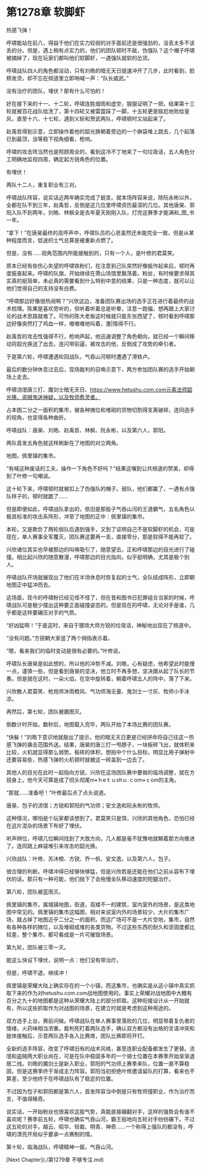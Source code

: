 # 第1278章 软脚虾

热感飞弹！

呼啸能站在前八，得益于他们在实力较弱的对手面前还是很强劲的，没丢太多不该丢的分。但是，遇上稍有点实力的，他们的团队顿时不敌，伪强队？这个帽子呼啸被摘掉了，现在玩家们都叫他们软脚虾，一遇强队就软的怂货。

呼啸战队四人的角色都没动，只有刘皓的暗无天日提速冲开了几步，此时看到，脸颊发烫，却不忘在频道里立即呐喊一声：“队长威武。”

没有治疗的团队，埋伏？那有什么可怕的！

好在接下来的十一、十二轮，呼啸连胜烟雨和虚空，狠狠证明了一把，结果第十三轮就被百花战队给洗了，第十四轮又被雷霆踩了一脚，十五轮更是尴尬地败给皇风，直至十六、十七轮，遇到义斩和贺武两队，呼啸顿时又站起来了。

赵禹哲得到示意，立即操作着他的韶光换朝着旁边的一个麻袋堆上跳去，几个起落已到最顶，没等稳下视角细看，枪响。

呼啸的攻击阵当然也是照顾周全的，看到这冷不丁地来了一句垃圾话，五人角色分工明确地监视四周，确定起方锐角色的位置。

有埋伏！

两队十二人，重复职业有三对。

呼啸战队阵容，说实话近两年确实完成了蜕变。就本场阵容来说，除阮永彬以外，全都在队不到三年，赵禹哲，反倒是这几位里呼啸资历最深的几位。其他唐昊、郭阳入队不到两年，刘皓、林枫全是去年夏天刚刚入队，打完这赛季才能满和_图_书一年。

“拿下！”在唐昊最终的高呼声中，呼啸队员的心思虽然还未能完全一致，但是从某种程度而言，低迷的士气总算是被重新点燃了。

但是，没有……视角范围内所能接触到的，只有一个人，是叶修的君莫笑。

原本已经有些伤心失望的呼啸铁粉们，在注意到己队突然好像振作起来后，顿时再度振奋起来。呼啸的队旗，开始继续在萧山场馆里飘荡着。粉丝，有时候要求得其实真的挺简单，未必真的需要看到什么特别中意的结果，只是一种态度，就可以让他们觉得自己的支持没有白费。

“呼啸那边好像很热闹啊？”兴欣这边，准备团队赛出场的选手正在进行着最终的战术梳理。陈果是喜欢旁听的，但听着听着总是听晕，注意一跑偏，想再跟上大家讨论的战术思路就难了。可怜的陈大老板这时候就只能东张西望了，顿时看到呼啸那边好像突然打了鸡血一样，嗷嗷嗷地叫着，激|情得不行。

赵禹哲的攻击性强得不行，枪响声起，他迅速调整了角色朝向，就已经一个瞬间移动将韶光换送了出去。连闪带前逼，被攻击的他，反倒成了攻势的牵引者。

于是第六轮，呼啸遭遇轮回战队，气吞山河顿时遭遇了滑铁卢。

最后的数分钟休息过去后，现场裁判的召唤示意下，两方参加团队赛的选手开始朝场上走去。

呼啸流氓唐三打、魔剑士暗无天日、https://www.hetushu.com.com元素法师韶光换、盗贼鬼迷神疑，以及牧师愈灵者。

占本图二分之一面积的集市，被各种摊位和堆砌的货物切割得支离破碎，连同选手的视角，也变得各种曲折。

呼啸战队：唐昊、刘皓、赵禹哲、林枫、阮永彬，以及第六人，郭阳。

两队首发五角色就这样刷新在了地图的对立两角。

地图，佩里镇的集市。

“有喊这种废话的工夫，操作一下角色不好吗？”结果这嚷到公共频道的赞美，却得到了叶修一句嘲讽。

这十轮下来，呼啸顿时就被扣上了伪强队的帽子。弱队，他们都赢了，一遇有点强队样子的，顿时就跪了……

但是即便如此，呼啸战队拿出的，依旧是那股子气吞山河的王道霸气，五名角色以极其标准的攻击系阵形，冲至了地图的正中：佩里镇的集市。

本轮，又是欺负了两轮弱队后遇到强手，又到了证明自己不是软脚虾的机会，可是现在，单人赛事全军覆灭，团队赛这要再一丢，直接零分，那是软得不能再软了。

兴欣诸位其实也早被那边的叫唤吸引了，随意望去，正和呼啸那边的目光进行了碰撞。相比起兴欣的随意散漫，呼啸那边的目光指向，似乎挺明确，尤其是极个别人。

呼啸战队开场就展现出了他们在半场休息时恢复起的士气，全队结成阵形，立即朝地图正中猛冲而去。

这场面，现今的呼啸粉已经见怪不怪了，但在昔和图书日犯罪组合当家的时候，呼啸战队可是极少摆出这种要正面碰撞姿态的。但是现在的呼啸，无论对手是谁，几乎都是这样要碾压对手的气质。

“好凶猛啊！”于是这时，来自于猥琐大师方锐的垃圾话，神秘地出现在了频道中。

“没有问题。”方锐朝大家竖了两个拇指表示着。

“嗯，看来我们的临时变动是很有必要的。”叶修说。

呼啸队长唐昊是如此想的，所以他的冲势不减。刘皓，心有疑虑，他希望此时能慢一点，谨慎一些，但是看到唐昊的坚决，他立时不再多想，坚决跟从起了队长的节奏。但是就在这时，一朵火焰，在空中旋转着，朝着呼啸五人的阵中，落了下来。

兴欣散人君莫笑、枪炮师沐雨橙风、气功师海无量、鬼剑士一寸灰、牧师小手冰凉。

再然后，第七轮，团队被霸图灭。

倒数计时开始，数秒后，地图载入完毕，两队开始了本场比赛的团队赛。

“快躲！”刘皓下意识地就敲出了提示，他的暗无天日更是已经拼命将自己往这一热感飞弹的袭击范围外送。结果，唐昊的唐三打一甩膀子，一块板砖飞出，就体积来比较，火机就显得那么弱势。板砖的体积，想拍中个什么目标，明显比用子弹射中还要容易些，热感飞弹的火机顿时就被这一砖盖到一边去了。

其他人的目光在此时一起指向方锐，兴欣在这场团队赛中要做的临场调整，就在方锐身上，他今天可算是成了彻头彻尾m•ｈeｔｕshｕ.ｃoｍ•ｃom的主角。

“那就……准备吧！”叶修最后点了点头说道。

唐昊、包子的流氓；方锐和郭阳的气功师；安文逸和阮永彬的牧师。

这种情况，哪怕是个玩家都该想到了。君莫笑只是饵，兴欣的其他角色，恐怕已经在这片混杂的场景下布好了埋伏。

听声辨位，呼啸几位瞬间找到了大致方向，几人都是毫不犹豫地就朝着那方向推进了。连同跳上麻袋堆引来攻击的韶光换。

兴欣战队：叶修、苏沐橙、方锐、乔一帆、安文逸，以及第六人，包子。

很合理的判断。呼啸冲得已经够快够猛，但是兴欣若是还能在他们之前从容布下埋伏的话，那只有一种可能，他们抛下了会拖慢全队移动速度的短腿治疗。

第八轮，团队被蓝雨灭。

佩里镇的集市，属城镇地图，街道，高矮不一的建筑，室内室外的场景，是这类地图中常见的。佩里镇的集市这幅图，相对来说室内外的场景较少，大片的集市广场，就占掉了地图近乎二分之一的面积。而这广场可不是一大片空地，集市，自然有各种各样的摊位，以及堆砌成堆的各类货物。不过这些东西的耐久和坚固度都比较差，整个集市，都可看成是一片可摧毁场景。

第九轮，团队被三零一灭。

能这么快设下埋伏，说明一点：他们没有带治疗。

但是，呼啸不退，继续冲！

佩里镇是荣耀大陆上确实存在的一个小镇，而这集市，也确实是从这小镇中真实抓取下来的作为对hetushu.com.com战地图使用的。事实上荣耀对战地图中大概有百分之九十的地图都是这种从荣耀大陆上的部分抓取。这种衔接设计从一开始就有，所以这些抓取作为对战图的场景，在建立时就是考虑到这种用途的。

双方选手上台，赛前问候。呼啸战队在单人赛事里落败的几位，明显带着复仇者的情绪，火药味相当浓重。裁判死盯着两队选手，确认双方都没有出格的言语冲突和肢体接触后，示意两队选手各入比赛席，团队比赛即将开打。

全新的选手阵容，改变了呼啸旧有的战术风格，甚至连职业配备都发生了更替。流氓和盗贼两大职业尚在，可是在队中稳固多年的一个骑士位置在本赛季开始渐渐退居二线。刘皓的魔剑士是新入职业，郭阳的气功师上赛季来队，位置一直不算稳固，但是这赛季终于渐成主力阵容。郭阳当初拒绝叶修邀请留队的打算，看来也不算差，至少他终于在呼啸战队有了稳定的位置。

不过因为包子和郭阳都是第六人，首发阵容当中倒是只有牧师撞职业，作为治疗而言，不值得稀奇。

说实话，一开始粉丝也很喜欢这股气势，真能直接碾翻对手，这样的强势会有谁不喜欢呢？赛季前五轮，呼啸也确实气吞山河，霸王般地向五轮对手纷纷碾下。不过这五轮的对手，越云、昭华、轻裁、明青、神奇……一个称得上强队的都没有，呼啸的漂亮开局似乎要承一点赛制的情。

第十轮，临海战队，呼啸精神一振，气吞山河。



[Next Chapter](./第1279章 不够专注.md)